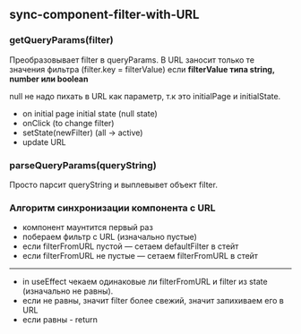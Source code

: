 ## sync-component-filter-with-URL

### getQueryParams(filter)
Преобразовывает filter в queryParams. В URL заносит только те значения фильтра (filter.key = filterValue) если **filterValue типа string, number или boolean**

null не надо пихать в URL как параметр, т.к это initialPage и initialState. 
* on initial page initial state (null state)
* onClick (to change filter)
* setState(newFilter) (all -> active)
* update URL

### parseQueryParams(queryString)
Просто парсит queryString и выплевывет объект filter.

### Алгоритм синхронизации компонента с URL
- компонент маунтится первый раз
- побераем фильтр с URL (изначально пустые)
- если filterFromURL пустой — сетаем defaultFilter в стейт
- если filterFromURL не пустые — сетаем filterFromURL в стейт
---
- in useEffect чекаем одинаковые ли filterFromURL и filter из state (изначально не равны).
- если не равны, значит filter более свежий, значит запихиваем его в URL
- если равны - return



